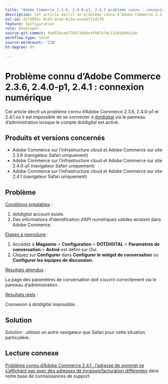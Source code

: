 ```yaml
---
title: "Adobe Commerce 2.3.6, 2.4.0-p1, 2.4.1 problème connu : connexion numérique"
description: Cet article décrit un problème connu d’Adobe Commerce 2.3.6, 2.4.0-p1 et 2.4.1 où il est impossible de se connecter à [dotdigital](https://dotdigital.com/) via le panneau d’administration lorsque le compte dotdigital est activé.
exl-id: 427d895c-8c03-4ced-813a-eeaa67f1d1f0
feature: Configuration
role: Developer
source-git-commit: 0ad52eceb776b71604c4f467a70c13191bb9a1eb
workflow-type: tm+mt
source-wordcount: '228'
ht-degree: 0%

---
```


# Problème connu d’Adobe Commerce 2.3.6, 2.4.0-p1, 2.4.1 : connexion numérique

Cet article décrit un problème connu d’Adobe Commerce 2.3.6, 2.4.0-p1 et 2.4.1 où il est impossible de se connecter à [dotdigital](https://dotdigital.com/) via le panneau d’administration lorsque le compte dotdigital est activé.

## Produits et versions concernés

* Adobe Commerce sur l’infrastructure cloud et Adobe Commerce sur site 2.3.6 (navigateur Safari uniquement)
* Adobe Commerce sur l’infrastructure cloud et Adobe Commerce sur site 2.4.0-p1 (navigateur Safari uniquement)
* Adobe Commerce sur l’infrastructure cloud et Adobe Commerce sur site 2.4.1 (navigateur Safari uniquement)

## Problème

<u>Conditions préalables</u> :

1. dotdigital account existe.
1. Des informations d’identification d’API numériques valides existent dans Adobe Commerce.

<u>Étapes à reproduire</u> :

1. Accédez à **Magasins** > **Configuration** > **DOTDIGITAL** > **Paramètres de conversation** > **Activé** est défini sur *Oui.*
1. Cliquez sur **Configurer** dans **Configurer le widget de conversation** ou **Configurer les équipes de discussion**.

<u>Résultats attendus</u> :

La page des paramètres de conversation doit s’ouvrir correctement via le panneau d’administration.

<u>Résultats réels</u> :

Connexion à dotdigital impossible.

## Solution

Solution : utilisez un autre navigateur que Safari pour cette situation particulière.

## Lecture connexe

[&#x200B; Problème connu d’Adobe Commerce 2.4.1 : l’adresse de sommet ne s’affichant pas avec des adresses de livraison/facturation différentes](/help/troubleshooting/miscellaneous/magento-2-4-1-vertex-address-validation-message-post-address-update.md) dans notre base de connaissances de support.
